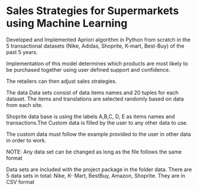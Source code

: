 # Sales Strategies for Supermarkets using Machine Learning

Developed and Implemented Apriori algorithm in Python from scratch in the 5 transactional datasets (Nike, Adidas, Shoprite, K-mart, Best-Buy) of the past 
5 years. 

Implementation of this model determines which products are most likely to be purchased together using user defined support and confidence.

The retailers can then adjust sales strategies.

The data Data sets consist of data items names and 20 tuples for each dataset. The items and translations are selected randomly based on data from each site. 

Shoprite data base is using the labels A,B,C, D, E as items names and transactions.The Custom data is filled by the user to any other data to use. 

The custom data must follow the example provided to the user in other data in order to work.

NOTE: Any data set can be changed as long as the file follows the same format

Data sets are included with the project package in the folder data. There are 5 data sets in total: Nike, K- Mart, BestBuy, Amazon, Shoprite.
They are in CSV format
